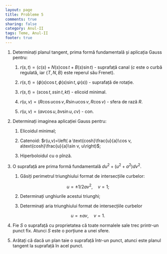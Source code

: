 ```yaml
---
layout: page
title: Probleme 5
comments: true
sharing: false
category: Anul-II
tags: Teme, Anul-II
footer: true
---
```


1. Determinați planul tangent, prima formă fundamentală și aplicația Gauss pentru:

    1. $r(s,t)=(c(s) +N(s) \cos t +B(s) \sin t)$ - suprafață canal ($c$ este o
       curbă regulată, iar $\{T,N,B\}$ este reperul său Frenet).

    2. $r(s,t)=(\phi(s) \cos t, \phi(s) \sin t, \psi(s))$ - suprafață de rotație.

    3. $r(s,t)=(s \cos t,s \sin t,kt)$ - elicoid minimal.

    7. $r(u,v)=(R \cos u \cos v, R \sin u \cos v, R\cos v)$ - sfera de rază
       $R$.

    8. $r(u,v)=(av\cos u, bv\sin u,cv)$ - con.

2. Determinați imaginea aplicației Gauss pentru:
    
    1. Elicoidul minimal;

    2. Catenoid: $r(u,v)=\left( a \text{cosh}\frac{u}{a}\cos v,
       a\text{cosh}\frac{u}{a}\sin v, u\right)$;

    3. Hiperboloidul cu o pînză.

3. O suprafață are prima formă fundamentală $du^2+(u^2+a^2)dv^2$. 

    1. Găsiți perimetrul triunghiului format de intersecțiile curbelor:

     $$ u=\pm 1/2 av^2, \quad v=1; $$

    2. Determinați unghiurile acestui triunghi;

    3. Determinați aria triunghiului format de intersecțiile curbelor

     $$ u=\pm av, \quad v=1.$$

4. Fie $S$ o suprafață cu proprietatea că toate normalele sale trec printr-un
   punct fix. Atunci $S$ este o porțiune a unei sfere.

5. Arătați că dacă un plan taie o suprafață într-un punct, atunci este planul
   tangent la suprafață în acel punct.
